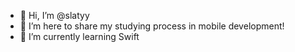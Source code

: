 - 👋 Hi, I’m @slatyy
- 👀 I’m here to share my studying process in mobile development!
- 🌱 I’m currently learning Swift
  
<!---
slatyy/slatyy is a ✨ special ✨ repository because its `README.md` (this file) appears on your GitHub profile.
You can click the Preview link to take a look at your changes.
--->
